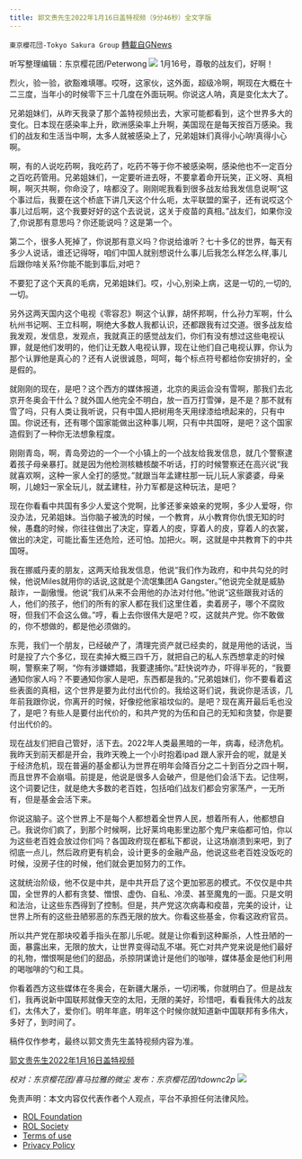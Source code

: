 ```yaml
---
title: 郭文贵先生2022年1月16日盖特视频（9分46秒）全文字版
---
```

`東京櫻花団-Tokyo Sakura Group` [轉載自GNews](https://gnews.org/zh-hans/1869824/)

听写整理编辑：东京樱花团/Peterwong
![](https://assets.gnews.org/wp-content/uploads/2022/01/23-2.png)
1月16号，尊敬的战友们，好啊！

烈火，验一验，欲豁难填哪。哎呀，这家伙，这外面，超级冷啊，啊现在大概在十二三度，当年小的时候零下三十几度在外面玩啊。你说这人呐，真是变化太大了。

兄弟姐妹们，从昨天我录了那个盖特视频出去，大家可能都看到，这个世界多大的变化。日本现在感染率上升，欧洲感染率上升啊，美国现在是每天按百万感染。我们的战友和生活当中啊，太多人就被感染上了，兄弟姐妹们真得小心呐!真得小心啊。

啊，有的人说吃药啊，我吃药了，吃药不等于你不被感染啊，感染他也不一定百分之百吃药管用。兄弟姐妹们，一定要听进去呀，不要拿着命开玩笑，正义呀、真相啊，啊灭共啊，你命没了，啥都没了。刚刚呢我看到很多战友给我发信息说啊“这个事过后，我要在这个桥底下讲几天这个什么呃，太平联盟的案子，还有说哎这个事儿过后啊，这个我要好好的这个去说说，这关于疫苗的真相。”战友们，如果你没了,你说那有意思吗？你还能说吗？这是第一个。

第二个，很多人死掉了，你说那有意义吗？你说给谁听？七十多亿的世界，每天有多少人说话，谁还记得呀，咱们中国人就别想说什么事儿后我怎么样怎么样,事儿后跟你啥关系?你能不能到事后,对吧？

不要犯了这个天真的毛病，兄弟姐妹们。哎，小心,别染上病，这是一切的,一切的,一切。

另外这两天国内这个电视《零容忍》啊这个认罪，胡怀邦啊，什么孙力军啊，什么杭州书记啊、王立科啊，啊绝大多数人我都认识，还都跟我有过交道。很多战友给我发观，发信息，发观点，我就真正的感觉战友们，你们有没有想过这些电视认罪，就是他们发明的，他们让无数人电视认罪，现在让他们自己电视认罪，你认为那个认罪他是真心的？还有人说很诚恳，呵呵，每个标点符号都给你安排好的，全是假的。

就刚刚的现在，是吧？这个西方的媒体报道，北京的奥运会没有雪啊，那我们去北京开冬奥会干什么？就外国人他完全不明白，放一百万打雪弹，是不是？那不就有雪了吗，只有人类让我听说，只有中国人把树用冬天用绿漆给喷起来的，只有中国。你说还有，还有哪个国家能做出这种事儿啊，只有中共国呀，是吧？这个国家造假到了一种你无法想象程度。

刚刚青岛，啊，青岛旁边的一个一个小镇上的一个战友给我发信息，就几个警察逮着孩子母亲暴打。就是因为他检测核糖核酸不听话，打的时候警察还在高兴说“我就喜欢啊，这种一家人全打的感觉。”就跟当年孟建柱那一玩儿玩人家婆婆，母亲啊，儿媳妇一家全玩儿，就孟建柱，孙力军都是这种玩法，是吧？

现在你看看中共国有多少人爱这个党啊，比爹还爹亲娘亲的党啊，多少人爱呀，你没办法，兄弟姐妹。当你脑子被洗的时候，一个教育，从小教育你仇恨无知的时候，愚蠢的时候，你往往做出了决定，穿着人的皮，穿着人的皮，穿着人的衣裳，做出的决定，可能比畜生还危险，还可怕。加把火。啊，这就是中共教育下的中共国呀。

我在挪威丹麦的朋友，这两天给我发信息，他说“我们作为政府，和中共勾兑的时候，他说Miles就用你的话说,这就是个流氓集团A Gangster。”他说完全就是威胁敲诈，一副傲慢。他说“我们从来不会用他的办法对付他。”他说“这些跟我对话的人，他们的孩子，他们的所有的家人都在我们这里住着，卖着房子，哪个不腐败呀，但我们不会这么做。”哼，看上去你很伟大是吧？哎，这就共产党。你不敢做的，你不想做的，都是他必须做的。

东莞，我们一个朋友，已经破产了，清理完资产就已经卖的，就是用他的话说，当时是投了六个多亿，现在卖掉大概三四千万，就把自己的私人东西想拿走的时候啊，警察来了啊，“你有涉嫌嫖娼，我要逮捕你。”赶快说咋办，吓得半死的，“我要通知你家人吗？不要通知你家人是吧，东西都是我的。”兄弟姐妹们，你不要看着这些表面的真相，这个世界是要为此付出代价的。我给这哥们说，我说你是活该，几年前我跟你说，你离开的时候，好像挖他家祖坟似的。是吧？现在离开最后毛也没了，是吧？有些人是要付出代价的，和共产党的为伍和自己的无知和贪婪，你是要付出代价的。

现在战友们把自己管好，活下去。2022年人类最黑暗的一年，病毒，经济危机。我昨天到前天都是开会，我昨天晚上一个小时抱着ipad 跟人家开会的呢，就是关于经济危机，现在普遍的基金都认为世界在明年会降百分之二十到百分之四十啊，而且世界不会崩塌。前提是，他说是很多人会破产，但是他们会活下去。记住啊，这个词要记住，就是绝大多数的老百姓，包括咱们战友们都会穷家荡产，一无所有，但是基金会活下来。

你说这脑子。这个世界上不是每个人都想着全世界人民，想着所有人，他都想自己。我说你们疯了，到那个时候啊，比好莱坞电影里边那个鬼尸来临都可怕，你以为这些老百姓会放过你们吗？各国政府现在都私下都说，让这场崩溃到来吧，到了彻底一点儿，然后政府更有机会，设计更多的金融产品，他说这些老百姓没饭吃的时候，没房子住的时候，他们就会更加努力的工作。

这就统治阶级，他不仅是中共，是中共开启了这个更加邪恶的模式。不仅仅是中共国，全世界的人都有贪婪、憎恨、虚伪、自私、冷漠、甚至魔鬼的一面。只是文明和法治，让这些东西得到了控制。但是，共产党这次病毒和疫苗，完美的设计，让世界上所有的这些丑陋邪恶的东西无限的放大。你看这些基金，你看这政府官员。

所以共产党在那块咬着手指头在那儿乐呢。就是让你看到这种厮杀，人性丑陋的一面，暴露出来，无限的放大，让世界变得动乱不堪。死亡对共产党来说是他们最好的礼物，憎恨啊是他们的甜品，杀掠阴谋诡计是他们的咖啡，媒体基金是他们利用的喝咖啡的勺和工具。

你看着西方这些媒体在冬奥会，在新疆大屠杀，一切闭嘴，你就明白了。但是战友们，我再说新中国联邦就像天空的太阳，无限的美好，珍惜吧，看看我伟大的战友们，太伟大了，爱你们。明年年底，明年这个时候你就知道新中国联邦有多伟大，多好了，到时间了。

稿件仅作参考，最终以郭文贵先生盖特视频内容为准。

[郭文贵先生2022年1月16日盖特视频](https://gettr.com/post/ponfef75ca)

*校对：东京樱花团/喜马拉雅的微尘*
*发布：东京樱花团/tdownc2p*
![](https://assets.gnews.org/wp-content/uploads/2021/12/yht.jpg)
 

免责声明：本文内容仅代表作者个人观点，平台不承担任何法律风险。

- [ROL Foundation](https://rolfoundation.org/)
- [ROL Society](https://rolsociety.org/)
- [Terms of use](https://gnews.org/terms-of-use-3/)
- [Privacy Policy](https://gnews.org/privacy-policy/)
